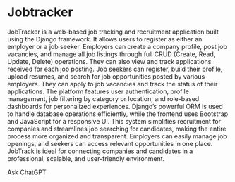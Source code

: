 # Jobtracker
JobTracker is a web-based job tracking and recruitment application built using the Django framework. It allows users to register as either an employer or a job seeker. Employers can create a company profile, post job vacancies, and manage all job listings through full CRUD (Create, Read, Update, Delete) operations. They can also view and track applications received for each job posting. Job seekers can register, build their profile, upload resumes, and search for job opportunities posted by various employers. They can apply to job vacancies and track the status of their applications. The platform features user authentication, profile management, job filtering by category or location, and role-based dashboards for personalized experiences. Django’s powerful ORM is used to handle database operations efficiently, while the frontend uses Bootstrap and JavaScript for a responsive UI. This system simplifies recruitment for companies and streamlines job searching for candidates, making the entire process more organized and transparent. Employers can easily manage job openings, and seekers can access relevant opportunities in one place. JobTrack is ideal for connecting companies and candidates in a professional, scalable, and user-friendly environment.









Ask ChatGPT

